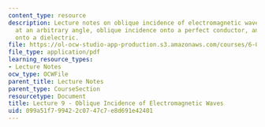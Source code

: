 ```yaml
---
content_type: resource
description: Lecture notes on oblique incidence of electromagnetic waves, wave propagation
  at an arbitrary angle, oblique incidence onto a perfect conductor, and oblique incidence
  onto a dielectric.
file: https://ol-ocw-studio-app-production.s3.amazonaws.com/courses/6-013-electromagnetics-and-applications-fall-2005/099a51f799422c0747c7e8d691e42401_lec9.pdf
file_type: application/pdf
learning_resource_types:
- Lecture Notes
ocw_type: OCWFile
parent_title: Lecture Notes
parent_type: CourseSection
resourcetype: Document
title: Lecture 9 - Oblique Incidence of Electromagnetic Waves
uid: 099a51f7-9942-2c07-47c7-e8d691e42401
---
```

